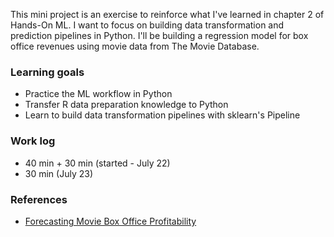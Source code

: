 This mini project is an exercise to reinforce what I've learned in chapter 2 of Hands-On ML. I want to focus on building data transformation and prediction pipelines in Python. I'll be building a regression model for box office revenues using movie data from The Movie Database. 

### Learning goals

* Practice the ML workflow in Python
* Transfer R data preparation knowledge to Python
* Learn to build data transformation pipelines with sklearn's Pipeline

### Work log

* 40 min + 30 min (started - July 22)
* 30 min (July 23)

### References

* [Forecasting Movie Box Office Profitability](https://pdfs.semanticscholar.org/6d4f/1003fd164ffe30e2e45dd252715efecf9e61.pdf)

